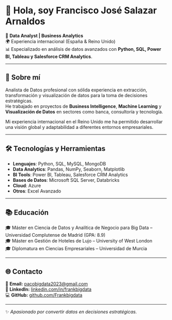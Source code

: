 # 👋 Hola, soy Francisco José Salazar Arnaldos

💼 **Data Analyst | Business Analytics**  
🌍 Experiencia internacional (España & Reino Unido)  
📊 Especializado en análisis de datos avanzados con **Python, SQL, Power BI, Tableau y Salesforce CRM Analytics**.  

---

## 🚀 Sobre mí
Analista de Datos profesional con sólida experiencia en extracción, transformación y visualización de datos para la toma de decisiones estratégicas.  
He trabajado en proyectos de **Business Intelligence**, **Machine Learning** y **Visualización de Datos** en sectores como banca, consultoría y tecnología.  

Mi experiencia internacional en el Reino Unido me ha permitido desarrollar una visión global y adaptabilidad a diferentes entornos empresariales.

---

## 🛠️ Tecnologías y Herramientas
- **Lenguajes**: Python, SQL, MySQL, MongoDB  
- **Data Analytics**: Pandas, NumPy, Seaborn, Matplotlib  
- **BI Tools**: Power BI, Tableau, Salesforce CRM Analytics  
- **Bases de Datos**: Microsoft SQL Server, Databricks  
- **Cloud**: Azure  
- **Otros**: Excel Avanzado

---

## 📚 Educación
🎓 Máster en Ciencia de Datos y Analítica de Negocio para Big Data – Universidad Complutense de Madrid (GPA: 8.9)  
🎓 Máster en Gestión de Hoteles de Lujo – University of West London  
🎓 Diplomatura en Ciencias Empresariales – Universidad de Murcia  

---

## 🌐 Contacto
📩 **Email:** pacobigdata2023@gmail.com  
🔗 **LinkedIn:** [linkedin.com/in/frankbigdata](https://linkedin.com/in/frankbigdata)  
💻 **GitHub:** [github.com/Frankbigdata](https://github.com/Frankbigdata)  

---
✨ *Apasionado por convertir datos en decisiones estratégicas.*
